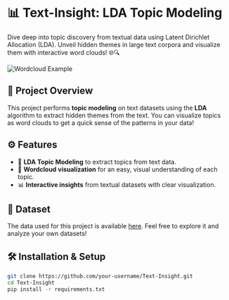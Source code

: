 # 📊 Text-Insight: LDA Topic Modeling

Dive deep into topic discovery from textual data using Latent Dirichlet Allocation (LDA). Unveil hidden themes in large text corpora and visualize them with interactive word clouds! 🌐🔍

![Wordcloud Example](https://user-images.githubusercontent.com/xyz/wordcloud.png)

## 🚀 Project Overview
This project performs **topic modeling** on text datasets using the **LDA** algorithm to extract hidden themes from the text. You can visualize topics as word clouds to get a quick sense of the patterns in your data!

## ⚙️ Features
- 🔢 **LDA Topic Modeling** to extract topics from text data.
- 🌈 **Wordcloud visualization** for an easy, visual understanding of each topic.
- 📊 **Interactive insights** from textual datasets with clear visualization.

## 📂 Dataset
The data used for this project is available [here](#). Feel free to explore it and analyze your own datasets!

## 🛠 Installation & Setup
```bash
git clone https://github.com/your-username/Text-Insight.git
cd Text-Insight
pip install -r requirements.txt
